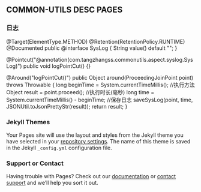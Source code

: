 ## COMMON-UTILS DESC PAGES

### 日志

@Target(ElementType.METHOD)
@Retention(RetentionPolicy.RUNTIME)
@Documented
public @interface SysLog {
    String value() default "";
}

@Pointcut("@annotation(com.tangzhangss.commonutils.aspect.syslog.SysLog)")
public void logPointCut() {}

@Around("logPointCut()")
public Object around(ProceedingJoinPoint point) throws Throwable {
   long beginTime = System.currentTimeMillis();
   //执行方法
   Object result = point.proceed();
   //执行时长(毫秒)
   long time = System.currentTimeMillis() - beginTime;
   //保存日志
   saveSysLog(point, time, JSONUtil.toJsonPrettyStr(result));
   return result;
}



### Jekyll Themes

Your Pages site will use the layout and styles from the Jekyll theme you have selected in your [repository settings](https://github.com/tangzhangss/commonutils.github.io/settings/pages). The name of this theme is saved in the Jekyll `_config.yml` configuration file.

### Support or Contact

Having trouble with Pages? Check out our [documentation](https://docs.github.com/categories/github-pages-basics/) or [contact support](https://support.github.com/contact) and we’ll help you sort it out.
